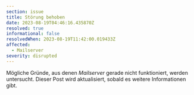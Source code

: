 ```yaml
---
section: issue
title: Störung behoben
date: 2023-08-19T04:46:16.435870Z
resolved: true
informational: false
resolvedWhen: 2023-08-19T11:42:00.019433Z
affected:
  - Mailserver
severity: disrupted
---
```

Mögliche Gründe, aus denen *Mailserver* gerade nicht funktioniert, werden untersucht. Dieser Post wird aktualisiert, sobald es weitere Informationen gibt.

        